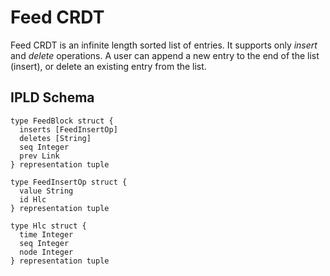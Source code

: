 # Feed CRDT

Feed CRDT is an infinite length sorted list of entries. It supports only
*insert* and *delete* operations. A user can append a new entry to the end of
the list (insert), or delete an existing entry from the list.


## IPLD Schema

```ipld
type FeedBlock struct {
  inserts [FeedInsertOp]
  deletes [String]
  seq Integer
  prev Link
} representation tuple

type FeedInsertOp struct {
  value String
  id Hlc
} representation tuple

type Hlc struct {
  time Integer
  seq Integer
  node Integer
} representation tuple
```
